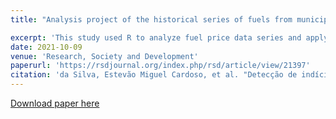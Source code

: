 ```yaml
---
title: "Analysis project of the historical series of fuels from municipalities in the state of Pará using ARCH and GARCH models"

excerpt: 'This study used R to analyze fuel price data series and apply ARCH and GARCH family forecast models. In it, we model the series using analysis of variance models to understand the behavior of the errors. The main objective of the project is to understand if there are signs of cartel in the behavior of the series either in the variance or in the mean of the series.'
date: 2021-10-09
venue: 'Research, Society and Development'
paperurl: 'https://rsdjournal.org/index.php/rsd/article/view/21397'
citation: 'da Silva, Estevão Miguel Cardoso, et al. "Detecção de indícios de cartel: um estudo de caso para Belém/PA e Santarém/PA por meio de modelos de volatilidade." Research, Society and Development 10.13 (2021): e279101321397-e279101321397.'
---
```


[Download paper here](https://drive.google.com/file/d/1aJ1a9M0MuyKN60rf-B_tBcIkfe1j-TSY/view?usp=sharing)

